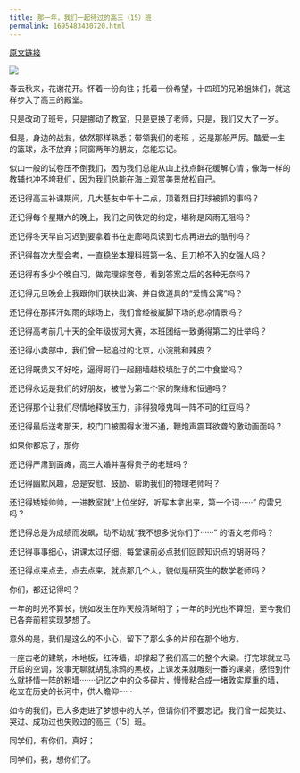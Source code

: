 ```yaml
---
title: 那一年，我们一起待过的高三（15）班
permalink: 1695483430720.html
---
```


[原文链接](https://user.qzone.qq.com/879309896/blog/1352816939)

![](http://image.caojiantao.site:1024/c85bc187-c4dc-4567-ad94-22933be6c59d.jpg)

春去秋来，花谢花开。怀着一份向往；托着一份希望，十四班的兄弟姐妹们，就这样步入了高三的殿堂。 

只是改动了班号，只是挪动了教室，只是更换了老师，只是，我们又大了一岁。

但是，身边的战友，依然那样熟悉；带领我们的老班 ，还是那般严厉。酷爱一生的篮球，永不放弃；同窗两年的朋友，怎能忘记。

似山一般的试卷压不倒我们，因为我们总能从山上找点鲜花缓解心情；像海一样的教辅也冲不垮我们，因为我们总能在海上观赏美景放松自己。

还记得高三补课期间，几大基友中午十二点，顶着烈日打球被抓的事吗？

还记得每个星期六的晚上，我们之间铁定的约定，堪称是风雨无阻吗？

还记得冬天早自习迟到要拿着书在走廊喝风读到七点再进去的酷刑吗？

还记得每次大型会考，一直稳坐本理科班第一名、且刀枪不入的女强人吗？

还记得有多少个晚自习，做完理综套卷，看到答案之后的各种无奈吗？

还记得元旦晚会上我跟你们联袂出演、并自做道具的“爱情公寓”吗？

还记得在那挥汗如雨的球场上，我们曾经被崴脚下场的悲凉情景吗？

还记得高考前几十天的全年级拔河大赛，本班团结一致勇得第二的壮举吗？

还记得小卖部中，我们曾一起追过的北京，小浣熊和辣皮？

还记得既贵又不好吃，逼得哥们一起翻墙越校填肚子的二中食堂吗？

还记得永远是我们的好朋友，被誉为第二个家的聚缘和恒通吗？

还记得那个让我们尽情地释放压力，非得狼嚎鬼叫一阵不可的红豆吗？

还记得最后送考那天，校门口被围得水泄不通，鞭炮声震耳欲聋的激动画面吗？

如果你都忘了，那你

还记得严肃到面瘫，高三大婚并喜得贵子的老班吗？

还记得幽默风趣，总是安慰、鼓励、帮助我们的物理老师吗？

还记得矮矮帅帅，一进教室就“上位坐好，听写本拿出来，第一个词······” 的雷兄吗？

还记得总是为成绩而发飙，动不动就“我不想多说你们了······” 的语文老师吗？

还记得事事细心，讲课太过仔细，每堂课前必点我们回顾知识点的胡哥吗？

还记得点来点去，点去点来，就点那几个人，貌似是研究生的数学老师吗？ 

你们，都还记得吗？

一年的时光不算长，恍如发生在昨天般清晰明了；一年的时光也不算短，至今我们已各奔前程实现梦想了。

意外的是，我们是这么的不小心，留下了那么多的片段在那个地方。

一座古老的建筑，木地板，红砖墙，却撑起了我们高三的整个大梁。打完球就立马开启的空调，没事无聊就胡乱涂鸦的黑板，上课发呆就雕刻一番的课桌，感悟到什么就抒情一阵的粉墙·······记忆之中的众多碎片，慢慢粘合成一堵敦实厚重的墙，屹立在历史的长河中，供人瞻仰······

如今的我们，已大多走进了梦想中的大学，但请你们不要忘记，我们曾一起笑过、哭过、成功过也失败过的高三（15）班。

同学们，有你们，真好；

同学们，我，想你们了。

